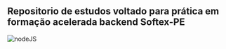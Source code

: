 ## Repositorio de estudos voltado para prática em formação acelerada backend Softex-PE


![nodeJS](https://logospng.org/download/node-js/logo-node-js-1024.png)



